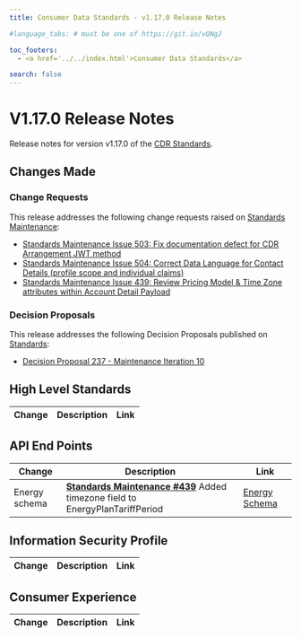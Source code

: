 ```yaml
---
title: Consumer Data Standards - v1.17.0 Release Notes

#language_tabs: # must be one of https://git.io/vQNgJ

toc_footers:
  - <a href='../../index.html'>Consumer Data Standards</a>

search: false
---
```


# V1.17.0 Release Notes
Release notes for version v1.17.0 of the [CDR Standards](../../index.html).

## Changes Made
### Change Requests

This release addresses the following change requests raised on [Standards Maintenance](https://github.com/ConsumerDataStandardsAustralia/standards-maintenance/issues):

- [Standards Maintenance Issue 503: Fix documentation defect for CDR Arrangement JWT method](https://github.com/ConsumerDataStandardsAustralia/standards-maintenance/issues/503)
- [Standards Maintenance Issue 504: Correct Data Language for Contact Details (profile scope and individual claims)](https://github.com/ConsumerDataStandardsAustralia/standards-maintenance/issues/504)
- [Standards Maintenance Issue 439: Review Pricing Model & Time Zone attributes within Account Detail Payload](https://github.com/ConsumerDataStandardsAustralia/standards-maintenance/issues/439)

### Decision Proposals

This release addresses the following Decision Proposals published on [Standards](https://github.com/ConsumerDataStandardsAustralia/standards/issues):

- [Decision Proposal 237 - Maintenance Iteration 10](https://github.com/ConsumerDataStandardsAustralia/standards/issues/237)


## High Level Standards

|Change|Description|Link|
|------|-----------|----|


## API End Points

|Change|Description|Link|
|------|-----------|----|
| Energy schema | [**Standards Maintenance #439**](https://github.com/ConsumerDataStandardsAustralia/standards-maintenance/issues/439) Added timezone field to EnergyPlanTariffPeriod | [Energy Schema](../../#energy-apis) |

## Information Security Profile

|Change|Description|Link|
|------|-----------|----|

## Consumer Experience

|Change|Description|Link|
|------|-----------|----|
